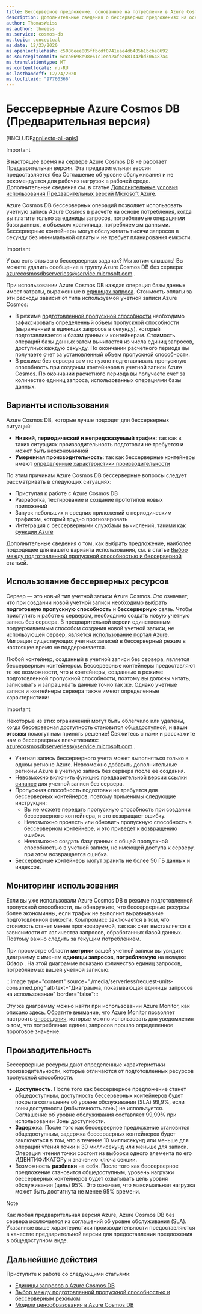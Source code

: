```yaml
---
title: Бессерверное предложение, основанное на потреблении в Azure Cosmos DB
description: Дополнительные сведения о бессерверных предложениях на основе использования Azure Cosmos DB.
author: ThomasWeiss
ms.author: thweiss
ms.service: cosmos-db
ms.topic: conceptual
ms.date: 12/23/2020
ms.openlocfilehash: c5086eee805ffbcdf0741eae4db405b1bcbe8692
ms.sourcegitcommit: 6cca6698e98e61c1eea2afea681442bd306487a4
ms.translationtype: MT
ms.contentlocale: ru-RU
ms.lasthandoff: 12/24/2020
ms.locfileid: "97760366"
---
```

# <a name="azure-cosmos-db-serverless-preview"></a>Бессерверные Azure Cosmos DB (Предварительная версия)
[!INCLUDE[appliesto-all-apis](includes/appliesto-all-apis.md)]

> [!IMPORTANT]
> В настоящее время на сервере Azure Cosmos DB не работает Предварительная версия. Эта предварительная версия предоставляется без Соглашение об уровне обслуживания и не рекомендуется для рабочих нагрузок в рабочей среде. Дополнительные сведения см. в статье [Дополнительные условия использования Предварительных версий Microsoft Azure](https://azure.microsoft.com/support/legal/preview-supplemental-terms/).

Azure Cosmos DB бессерверных операций позволяет использовать учетную запись Azure Cosmos в расчете на основе потребления, когда вы платите только за единицы запросов, потребляемые операциями базы данных, и объемом хранилища, потребляемым данными. Бессерверные контейнеры могут обслуживать тысячи запросов в секунду без минимальной оплаты и не требует планирования емкости.

> [!IMPORTANT] 
> У вас есть отзывы о бессерверных задачах? Мы хотим слышать! Вы можете удалить сообщение в группу Azure Cosmos DB без сервера: [azurecosmosdbserverless@service.microsoft.com](mailto:azurecosmosdbserverless@service.microsoft.com) .

При использовании Azure Cosmos DB каждая операция базы данных имеет затраты, выраженные в [единицах запроса](request-units.md). Стоимость оплаты за эти расходы зависит от типа используемой учетной записи Azure Cosmos:

- В режиме [подготовленной пропускной способности](set-throughput.md) необходимо зафиксировать определенный объем пропускной способности (выраженный в единицах запросов в секунду), который подготавливается к базам данных и контейнерам. Стоимость операций базы данных затем вычитается из числа единиц запросов, доступных каждую секунду. По окончании расчетного периода вы получаете счет за установленный объем пропускной способности.
- В режиме без сервера вам не нужно подготавливать пропускную способность при создании контейнеров в учетной записи Azure Cosmos. По окончании расчетного периода вы получаете счет за количество единиц запроса, использованных операциями базы данных.

## <a name="use-cases"></a>Варианты использования

Azure Cosmos DB, которые лучше подходят для бессерверных ситуаций:

- **Низкий, периодический и непредсказуемый трафик**: так как в таких ситуациях производительность подготовки не требуется и может быть неэкономичной
- **Умеренная производительность**: так как бессерверные контейнеры имеют [определенные характеристики производительности](#performance)

По этим причинам Azure Cosmos DB бессерверные вопросы следует рассматривать в следующих ситуациях:

- Приступая к работе с Azure Cosmos DB
- Разработка, тестирование и создание прототипов новых приложений
- Запуск небольших и средних приложений с периодическим трафиком, который трудно прогнозировать
- Интеграция с бессерверными службами вычислений, такими как [функции Azure](../azure-functions/functions-overview.md)

Дополнительные сведения о том, как выбрать предложение, наиболее подходящее для вашего варианта использования, см. в статье [Выбор между подготовленной пропускной способностью и бессерверной](throughput-serverless.md) статьей.

## <a name="using-serverless-resources"></a>Использование бессерверных ресурсов

Сервер — это новый тип учетной записи Azure Cosmos. Это означает, что при создании новой учетной записи необходимо выбрать **подготовную пропускную способность** и **бессерверную** связь. Чтобы приступить к работе с сервером, необходимо создать новую учетную запись без сервера. В предварительной версии единственным поддерживаемым способом создания новой учетной записи, не использующей сервер, является [использование портал Azure](create-cosmosdb-resources-portal.md). Миграция существующих учетных записей в бессерверный режим в настоящее время не поддерживается.

Любой контейнер, созданный в учетной записи без сервера, является бессерверным контейнером. Бессерверные контейнеры предоставляют те же возможности, что и контейнеры, созданные в режиме подготовленной пропускной способности, поэтому вы должны читать, записывать и запрашивать данные точно так же. Однако учетные записи и контейнеры сервера также имеют определенные характеристики:

> [!IMPORTANT]
> Некоторые из этих ограничений могут быть облегчило или удалены, когда бессерверная доступность становится общедоступной, и **ваши отзывы** помогут нам принять решение! Свяжитесь с нами и расскажите нам о бессерверных впечатлениях: [azurecosmosdbserverless@service.microsoft.com](mailto:azurecosmosdbserverless@service.microsoft.com) .

- Учетная запись бессерверного учета может выполняться только в одном регионе Azure. Невозможно добавить дополнительные регионы Azure в учетную запись без сервера после ее создания.
- Невозможно включить [функцию предварительной версии ссылки синапсе](synapse-link.md) для учетной записи без сервера.
- Пропускная способность подготовки не требуется для бессерверных контейнеров, поэтому применимы следующие инструкции:
    - Вы не можете передать пропускную способность при создании бессерверного контейнера, и это возвращает ошибку.
    - Невозможно прочесть или обновить пропускную способность в бессерверном контейнере, и это приведет к возвращению ошибки.
    - Невозможно создать базу данных с общей пропускной способностью в учетной записи, не имеющей доступа к серверу. при этом возвращается ошибка.
- Бессерверные контейнеры могут хранить не более 50 ГБ данных и индексов.

## <a name="monitoring-your-consumption"></a>Мониторинг использования

Если вы уже использовали Azure Cosmos DB в режиме подготовленной пропускной способности, вы обнаружите, что бессерверные ресурсы более экономичны, если трафик не выполнит выравнивание подготовленной емкости. Компромисс заключается в том, что стоимость станет менее прогнозируемой, так как счет выставляется в зависимости от количества запросов, обработанных базой данных. Поэтому важно следить за текущим потреблением.

При просмотре области **метрики** вашей учетной записи вы увидите диаграмму с именем **единицы запросов, потребляемую** на вкладке **Обзор** . На этой диаграмме показано количество единиц запросов, потребляемых вашей учетной записью:

:::image type="content" source="./media/serverless/request-units-consumed.png" alt-text="Диаграмма, показывающая единицы запросов на использование" border="false":::

Эту же диаграмму можно найти при использовании Azure Monitor, как описано [здесь](monitor-request-unit-usage.md). Обратите внимание, что Azure Monitor позволяет настроить [оповещения](../azure-monitor/platform/alerts-metric-overview.md), которые можно использовать для уведомления о том, что потребление единиц запросов прошло определенное пороговое значение.

## <a name="performance"></a><a id="performance"></a>Производительность

Бессерверные ресурсы дают определенные характеристики производительности, которые отличаются от подготовленных ресурсов пропускной способности.

- **Доступность**. После того как бессерверное предложение станет общедоступным, доступность бессерверных контейнеров будет покрыта соглашение об уровне обслуживания (SLA) 99,9%, если зоны доступности (избыточность зоны) не используется. Соглашение об уровне обслуживания составляет 99,99% при использовании Зоны доступности.
- **Задержка**. После того как бессерверное предложение становится общедоступным, задержка бессерверных контейнеров будет заключаться в том, что в течение 10 миллисекунд или меньше для операций чтения точки и 30 миллисекунд или меньше для записи. Операция чтения точки состоит из выборки одного элемента по его ИДЕНТИФИКАТОРу и значению ключа секции.
- Возможность **разбивки** на себя. После того как бессерверное предложение становится общедоступным, уровень нагрузки бессерверных контейнеров будет охватывать цель уровня обслуживания (цель) 95%. Это означает, что максимальная нагрузка может быть достигнута не менее 95% времени.

> [!NOTE]
> Как любая предварительная версия Azure, Azure Cosmos DB без сервера исключается из соглашений об уровне обслуживания (SLA). Указанные выше характеристики производительности предоставляются в качестве предварительной версии для предоставления предложения в общедоступном виде.

## <a name="next-steps"></a>Дальнейшие действия

Приступите к работе со следующими статьями:

- [Единицы запросов в Azure Cosmos DB](request-units.md)
- [Выбор между подготовленной пропускной способностью и бессерверным режимом](throughput-serverless.md)
- [Модели ценообразования в Azure Cosmos DB](how-pricing-works.md)
